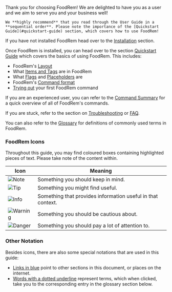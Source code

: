 <!-- markdownlint-disable-file first-line-h1 -->
Thank you for choosing FoodRem! We are delighted to have you as a user and we aim to serve you and your business well!

```tip
We **highly recommend** that you read through the User Guide in a **sequential order**. Please note the importance of the [Quickstart Guide](#quickstart-guide) section, which covers how to use FoodRem!
```

If you have not installed FoodRem head over to the [Installation](#installation) section.

Once FoodRem is installed, you can head over to the section [Quickstart Guide](#quickstart-guide) which covers the basics of using FoodRem. This includes:

* FoodRem's [Layout](#layout)
* What [Items and Tags](#key-definitions) are in FoodRem
* What [Flags](#flags) and [Placeholders](#placeholders) are
* FoodRem's [Command format](#command-format)
* [Trying out](#trying-your-first-command) your first FoodRem command

If you are an experienced user, you can refer to the [Command Summary](#command-summary) for a quick overview of all of FoodRem's commands.

If you are stuck, refer to the section on [Troubleshooting](#troubleshooting) or [FAQ](#faq).

You can also refer to the [Glossary](#glossary) for definitions of commonly used terms in FoodRem.

### FoodRem Icons

Throughout this guide, you may find coloured boxes containing highlighted pieces of text. Please take note of the content within.

| Icon                                             | Meaning                                                     |
|--------------------------------------------------|-------------------------------------------------------------|
| ![Note](images/admonishmentIcons/Note.png)       | Something you should keep in mind.                          |
| ![Tip](images/admonishmentIcons/Tip.png)         | Something you might find useful.                            |
| ![Info](images/admonishmentIcons/Info.png)       | Something that provides information useful in that context. |
| ![Warning](images/admonishmentIcons/Warning.png) | Something you should be cautious about.                     |
| ![Danger](images/admonishmentIcons/Danger.png)   | Something you should pay a lot of attention to.             |

### Other Notation

Besides icons, there are also some special notations that are used in this guide:

* <a href="javascript:;">Links in blue</a> point to other sections in this document, or places on the internet.
* <span class="def-tooltip"><a href="javascript:;">Words with a dotted underline</a></span> represent terms, which when clicked, take you to the corresponding entry in the glossary section below.
